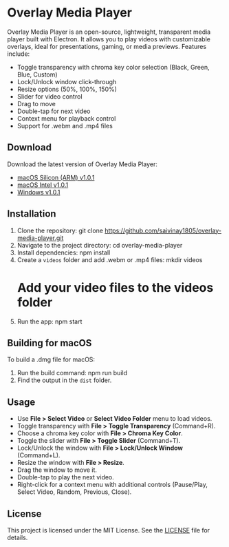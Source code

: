 # Overlay Media Player

Overlay Media Player is an open-source, lightweight, transparent media player built with Electron. It allows you to play videos with customizable overlays, ideal for presentations, gaming, or media previews. Features include:

- Toggle transparency with chroma key color selection (Black, Green, Blue, Custom)
- Lock/Unlock window click-through
- Resize options (50%, 100%, 150%)
- Slider for video control
- Drag to move
- Double-tap for next video
- Context menu for playback control
- Support for .webm and .mp4 files

## Download

Download the latest version of Overlay Media Player:
- [macOS Silicon (ARM) v1.0.1](https://github.com/saivinay1805/overlay-media-player/releases/download/v1.0.1/Overlay.Media.Player-1.0.0-arm64.dmg)
- [macOS Intel v1.0.1](https://github.com/saivinay1805/overlay-media-player/releases/download/v1.0.1/Overlay-Media-Player-1.0.1-x64.dmg)
- [Windows v1.0.1](https://github.com/saivinay1805/overlay-media-player/releases/download/v1.0.1/Overlay-Media-Player-Setup-1.0.1.exe)

  
## Installation

1. Clone the repository:
   git clone https://github.com/saivinay1805/overlay-media-player.git
2. Navigate to the project directory:
   cd overlay-media-player
3. Install dependencies:
   npm install
4. Create a `videos` folder and add .webm or .mp4 files:
   mkdir videos
   # Add your video files to the videos folder
5. Run the app:
   npm start

## Building for macOS

To build a .dmg file for macOS:
1. Run the build command:
   npm run build
2. Find the output in the `dist` folder.

## Usage

- Use **File > Select Video** or **Select Video Folder** menu to load videos.
- Toggle transparency with **File > Toggle Transparency** (Command+R).
- Choose a chroma key color with **File > Chroma Key Color**.
- Toggle the slider with **File > Toggle Slider** (Command+T).
- Lock/Unlock the window with **File > Lock/Unlock Window** (Command+L).
- Resize the window with **File > Resize**.
- Drag the window to move it.
- Double-tap to play the next video.
- Right-click for a context menu with additional controls (Pause/Play, Select Video, Random, Previous, Close).

## License

This project is licensed under the MIT License. See the [LICENSE](LICENSE) file for details.
